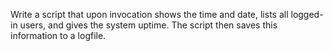 Write a script that upon invocation shows the time and date, lists all logged-in users, and gives the
system uptime. The script then saves this information to a logfile.

